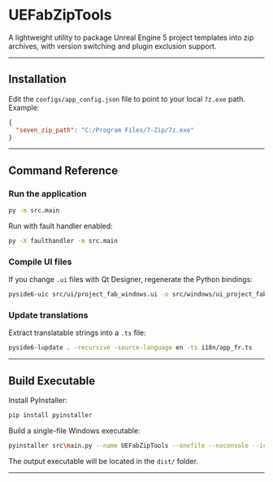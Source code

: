 # UEFabZipTools

A lightweight utility to package Unreal Engine 5 project templates into zip archives, with version switching and plugin exclusion support.

---

## Installation

Edit the `configs/app_config.json` file to point to your local `7z.exe` path.  
Example:

```json
{
  "seven_zip_path": "C:/Program Files/7-Zip/7z.exe"
}
```

---

## Command Reference

### Run the application

```bash
py -m src.main
```

Run with fault handler enabled:

```bash
py -X faulthandler -m src.main
```

### Compile UI files

If you change `.ui` files with Qt Designer, regenerate the Python bindings:

```bash
pyside6-uic src/ui/project_fab_windows.ui -o src/windows/ui_project_fab_windows.py
```

### Update translations

Extract translatable strings into a `.ts` file:

```bash
pyside6-lupdate . -recursive -source-language en -ts i18n/app_fr.ts
```

---

## Build Executable

Install PyInstaller:

```bash
pip install pyinstaller
```

Build a single-file Windows executable:

```bash
pyinstaller src\main.py --name UEFabZipTools --onefile --noconsole --icon=assets/app.ico
```

The output executable will be located in the `dist/` folder.

---
